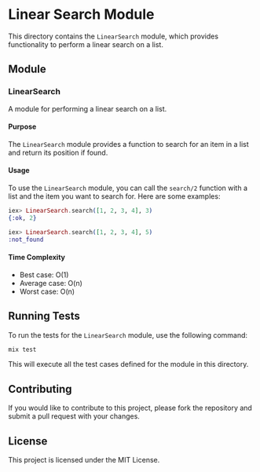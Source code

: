 # Linear Search Module

This directory contains the `LinearSearch` module, which provides functionality to perform a linear search on a list.

## Module

### LinearSearch

A module for performing a linear search on a list.

#### Purpose

The `LinearSearch` module provides a function to search for an item in a list and return its position if found.

#### Usage

To use the `LinearSearch` module, you can call the `search/2` function with a list and the item you want to search for. Here are some examples:

```elixir
iex> LinearSearch.search([1, 2, 3, 4], 3)
{:ok, 2}

iex> LinearSearch.search([1, 2, 3, 4], 5)
:not_found
```

#### Time Complexity

- Best case: O(1)
- Average case: O(n)
- Worst case: O(n)

## Running Tests

To run the tests for the `LinearSearch` module, use the following command:

```sh
mix test
```

This will execute all the test cases defined for the module in this directory.

## Contributing

If you would like to contribute to this project, please fork the repository and submit a pull request with your changes.

## License

This project is licensed under the MIT License.
